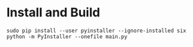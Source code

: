 # Install and Build

```
sudo pip install --user pyinstaller --ignore-installed six
python -m PyInstaller --onefile main.py
```
